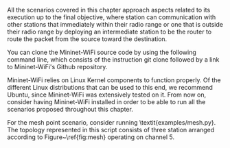 All the scenarios covered in this chapter approach aspects related to its execution up to the final objective, where station can communication with other stations that immediately within their radio range or one that is outside their radio range by deploying an intermediate station to be the router to route the packet from the source toward the destination.
 
 
You can clone the Mininet-WiFi source code by using the following command line, which consists of the instruction git clone followed by a link to Mininet-WiFi's Github repository.


Mininet-WiFi relies on Linux Kernel components to function properly. Of the different Linux distributions that can be used to this end, we recommend Ubuntu, since Mininet-WiFi was extensively tested on it. From now on, consider having Mininet-WiFi installed in order to be able to run all the scenarios proposed throughout this chapter.


For the mesh point scenario, consider running \textit{examples/mesh.py}.
The topology represented in this script consists of three station arranged according to Figure~\ref{fig:mesh} operating on channel 5.
